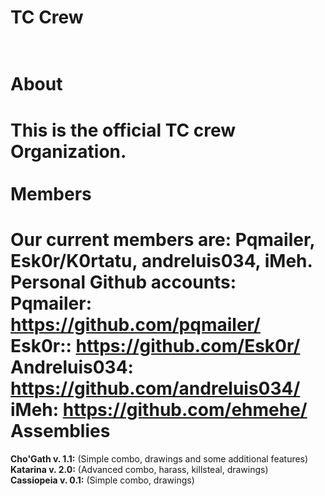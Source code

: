 TC Crew
============
<br>About
============
This is the <b>official</b> TC crew Organization.
<br>
<br>Members
============
Our current members are: Pqmailer, Esk0r/K0rtatu, andreluis034, iMeh.
<br>Personal Github accounts:
<br><b>Pqmailer</b>: https://github.com/pqmailer/ 
<br><b>Esk0r:</b>: https://github.com/Esk0r/
<br><b>Andreluis034:</b> https://github.com/andreluis034/
<br><b>iMeh:</b> https://github.com/ehmehe/
<br>Assemblies
============
<b>Cho'Gath v. 1.1:</b> (Simple combo, drawings and some additional features)
<br><b>Katarina v. 2.0:</b> (Advanced combo, harass, killsteal, drawings)
<br><b>Cassiopeia v. 0.1:</b> (Simple combo, drawings)
